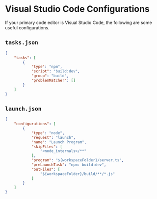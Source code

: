 # Visual Studio Code Configurations

If your primary code editor is Visual Studio Code, the following are some useful configurations.

## `tasks.json`

```json
{
    "tasks": [
        {
            "type": "npm",
            "script": "build:dev",
            "group": "build",
            "problemMatcher": []
        }
    ]
}
```

## `launch.json`

```json
{
    "configurations": [
        {
            "type": "node",
            "request": "launch",
            "name": "Launch Program",
            "skipFiles": [
                "<node_internals>/**"
            ],
            "program": "${workspaceFolder}/server.ts",
            "preLaunchTask": "npm: build:dev",
            "outFiles": [
                "${workspaceFolder}/build/**/*.js"
            ]
        }
    ]
}
```